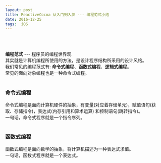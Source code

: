 ```yaml
---
layout: post
title: ReactiveCocoa 从入门到入坟 --- 编程范式小结
date: 2016-12-25
tags:  iOS   
---
```


<br><br>

**编程范式** --- 程序员的编程世界观<br>
其实就是计算机编程所使用的方法，是设计程序结构所采用的设计风格。<br>
我们常见的编程范式有: **命令式编程**、**函数式编程**、**逻辑式编程**。<br>
常见的面向对象编程也是一种命令式编程。
<br><br>

### 命令式编程

命令式编程是面向计算机硬件的抽象，有变量(对应着存储单元)，赋值语句(获取、存储指令)，表达式(内存引用和算术运算) 和控制语句(跳转指令)。<br>
一句话，命令式程序就是一个指令序列。
<br><br>

### 函数式编程

函数式编程是面向数学的抽象，将计算机描述为一种表达式求值。<br>
一句话，函数式程序就是一个表达式。


